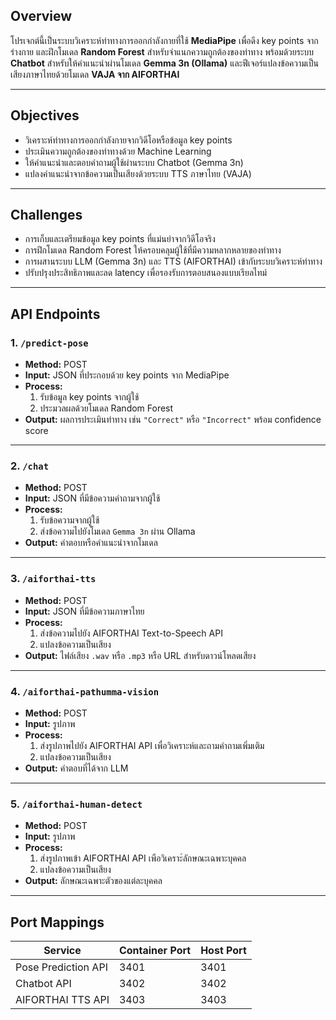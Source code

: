 ## Overview

โปรเจกต์นี้เป็นระบบวิเคราะห์ท่าทางการออกกำลังกายที่ใช้ **MediaPipe** เพื่อดึง key points จากร่างกาย และฝึกโมเดล **Random Forest** สำหรับจำแนกความถูกต้องของท่าทาง พร้อมด้วยระบบ **Chatbot** สำหรับให้คำแนะนำผ่านโมเดล **Gemma 3n (Ollama)** และฟีเจอร์แปลงข้อความเป็นเสียงภาษาไทยด้วยโมเดล **VAJA จาก AIFORTHAI**

---

## Objectives

* วิเคราะห์ท่าทางการออกกำลังกายจากวิดีโอหรือข้อมูล key points
* ประเมินความถูกต้องของท่าทางด้วย Machine Learning
* ให้คำแนะนำและตอบคำถามผู้ใช้ผ่านระบบ Chatbot (Gemma 3n)
* แปลงคำแนะนำจากข้อความเป็นเสียงด้วยระบบ TTS ภาษาไทย (VAJA)

---

## Challenges

* การเก็บและเตรียมข้อมูล key points ที่แม่นยำจากวิดีโอจริง
* การฝึกโมเดล Random Forest ให้ครอบคลุมผู้ใช้ที่มีความหลากหลายของท่าทาง
* การผสานระบบ LLM (Gemma 3n) และ TTS (AIFORTHAI) เข้ากับระบบวิเคราะห์ท่าทาง
* ปรับปรุงประสิทธิภาพและลด latency เพื่อรองรับการตอบสนองแบบเรียลไทม์

---

## API Endpoints

### 1. `/predict-pose`

* **Method:** POST
* **Input:** JSON ที่ประกอบด้วย key points จาก MediaPipe
* **Process:**
  1. รับข้อมูล key points จากผู้ใช้
  2. ประมวลผลด้วยโมเดล Random Forest
* **Output:** ผลการประเมินท่าทาง เช่น `"Correct"` หรือ `"Incorrect"` พร้อม confidence score

---

### 2. `/chat`

* **Method:** POST
* **Input:** JSON ที่มีข้อความคำถามจากผู้ใช้
* **Process:**
  1. รับข้อความจากผู้ใช้
  2. ส่งข้อความไปยังโมเดล `Gemma 3n` ผ่าน Ollama
* **Output:** คำตอบหรือคำแนะนำจากโมเดล

---

### 3. `/aiforthai-tts`

* **Method:** POST
* **Input:** JSON ที่มีข้อความภาษาไทย
* **Process:**
  1. ส่งข้อความไปยัง AIFORTHAI Text-to-Speech API
  2. แปลงข้อความเป็นเสียง
* **Output:** ไฟล์เสียง `.wav` หรือ `.mp3` หรือ URL สำหรับดาวน์โหลดเสียง

---

### 4. `/aiforthai-pathumma-vision`
* **Method:** POST
* **Input:** รูปภาพ
* **Process:**
  1. ส่งรูปภาพไปยัง AIFORTHAI API เพื่อวิเคราะห์และถามคำถามเพิ่มเติม
  2. แปลงข้อความเป็นเสียง
* **Output:** คำตอบที่ได้จาก LLM


---

### 5. `/aiforthai-human-detect`
* **Method:** POST
* **Input:** รูปภาพ
* **Process:**
  1. ส่งรูปภาพเข้า AIFORTHAI API เพือวิเคราะ์ลักษณะเฉพาะบุคคล
  2. แปลงข้อความเป็นเสียง
* **Output:** ลักษณะเฉพาะตัวของแต่ละบุคคล

---

## Port Mappings

| Service             | Container Port | Host Port |
| ------------------- | -------------- | --------- |
| Pose Prediction API | 3401           | 3401      |
| Chatbot API         | 3402           | 3402      |
| AIFORTHAI TTS API   | 3403           | 3403      |
